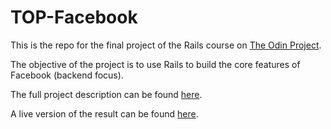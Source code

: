 # TOP-Facebook

This is the repo for the final project of the Rails course on 
[The Odin Project](https://www.theodinproject.com/).

The objective of the project is to use Rails to build the core features of 
Facebook (backend focus).

The full project description can be found 
[here](https://www.theodinproject.com/lessons/ruby-on-rails-rails-final-project).

A live version of the result can be found [here](http://www.myfirstrailsapp.com/).
